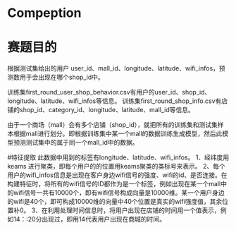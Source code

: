 # Compeption
# 赛题目的
 根据测试集给出的用户 user_id、mall_id、longitude、latitude、wifi_infos，预测数用于会出现在哪个shop_id中。
 
 训练集first_round_user_shop_behavior.csv有用户的user_id、shop_id、longitude、latitude、wifi_infos等信息。
 训练集first_round_shop_info.csv有店铺的shop_id、category_id、longitude、latitude、mall_id等信息。
  
 由于一个商场（mall）会有多个店铺（shop_id），就把所有的训练集和测试集样本根据mall进行划分。即根据训练集中某一个mall的数据训练生成模型，然后此模型预测测试集中的属于同一个mall_id中的数据。
 
 #特征提取
 此数据中用到的标签有longitude、latitude、wifi_infos。
 1、经纬度用keams 进行聚类，即每个用户的的位置用keams聚类的类标号来表示。
 2、每个用户的wifi_infos信息是出现在客户身边wifi信号的强度、wifi的id、是否连接。在构建特征时，将所有的wifi信号的ID都作为是一个标签，例如出现在某一个mall中的wifi信号一共有10000个，即有wifi信号构成向量是10000维。某一个用户身边的wifi是40个，即可构成10000维的向量中40个位置是真实的wifi强度值，其余位置补0。
 3、在利用处理时间信息时，将用户出现在店铺的时间用一个值表示，例如14：:20分出现过，即用14代表用户出现在商城的时间。
 
 
